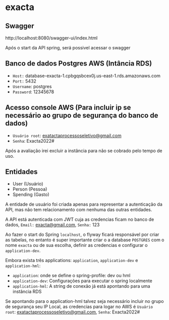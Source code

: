 # exacta

## Swagger
http://localhost:8080/swagger-ui/index.html

Após o start da API spring, será possivel acessar o swagger

## Banco de dados Postgres AWS (Intância RDS)
  - `Host:` database-exacta-1.cpbgqsbcex0j.us-east-1.rds.amazonaws.com
  - `Port:` 5432
  - `Username`: postgres
  - `Password`: 12345678

## Acesso console AWS (Para incluir ip se necessário ao grupo de segurança do banco de dados)
  - `Usuário root`: exatactaprocessoseletivo@gmail.com
  - `Senha`: Exacta2022#

Após a avaliação irei excluir a instância para não se cobrado pelo tempo de uso.

## Entidades
  - User (Usuário)
  - Person (Pessoa)
  - Spending (Gasto)
  
A entidade de usuário foi criada apenas para representar a autenticação da API, mas não tem relacionamento com nenhuma das outras entidades.

A API está autenticada com JWT cuja as credencias ficam no banco de dados, `Email:` exacta@gmail.com, `Senha:` 123

Ao fazer o start do Spring `localhost`, o flyway ficará responsável por criar as tabelas, no entanto é super importante criar o a database `POSTGRES` com o nome `exacta` ou de sua escolha, definir as credencias e configurar o `application-dev`.

Embora exista três applications: `application`, `application-dev` e `application-hml`:
  - `application`: onde se define o spring-profile: dev ou hml
  - `application-dev`: Configurações para executar o spring localmente
  - `application-hml`: A string de conexão já está apontando para uma instância RDS

Se apontando para o application-hml talvez seja necessário incluir no grupo de segurança seu IP Local, as credencias para logar no AWS é `Usuário root`: exatactaprocessoseletivo@gmail.com, `Senha`: Exacta2022#
